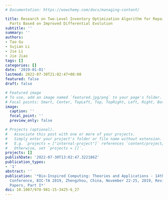 ```yaml
---
# Documentation: https://wowchemy.com/docs/managing-content/

title: Research on Two-Level Inventory Optimization Algorithm for Repairable Spare
  Parts Based on Improved Differential Evolution
subtitle: ''
summary: ''
authors:
- Tao Gu
- Sujian Li
- Jie Li
- Jie Jiao
tags: []
categories: []
date: '2019-01-01'
lastmod: 2022-07-30T21:02:47+08:00
featured: false
draft: false

# Featured image
# To use, add an image named `featured.jpg/png` to your page's folder.
# Focal points: Smart, Center, TopLeft, Top, TopRight, Left, Right, BottomLeft, Bottom, BottomRight.
image:
  caption: ''
  focal_point: ''
  preview_only: false

# Projects (optional).
#   Associate this post with one or more of your projects.
#   Simply enter your project's folder or file name without extension.
#   E.g. `projects = ["internal-project"]` references `content/project/deep-learning/index.md`.
#   Otherwise, set `projects = []`.
projects: []
publishDate: '2022-07-30T13:02:47.322186Z'
publication_types:
- '1'
abstract: ''
publication: '*Bio-Inspired Computing: Theories and Applications - 14th International
  Conference, BIC-TA 2019, Zhengzhou, China, November 22-25, 2019, Revised Selected
  Papers, Part I*'
doi: 10.1007/978-981-15-3425-6_27
---
```

